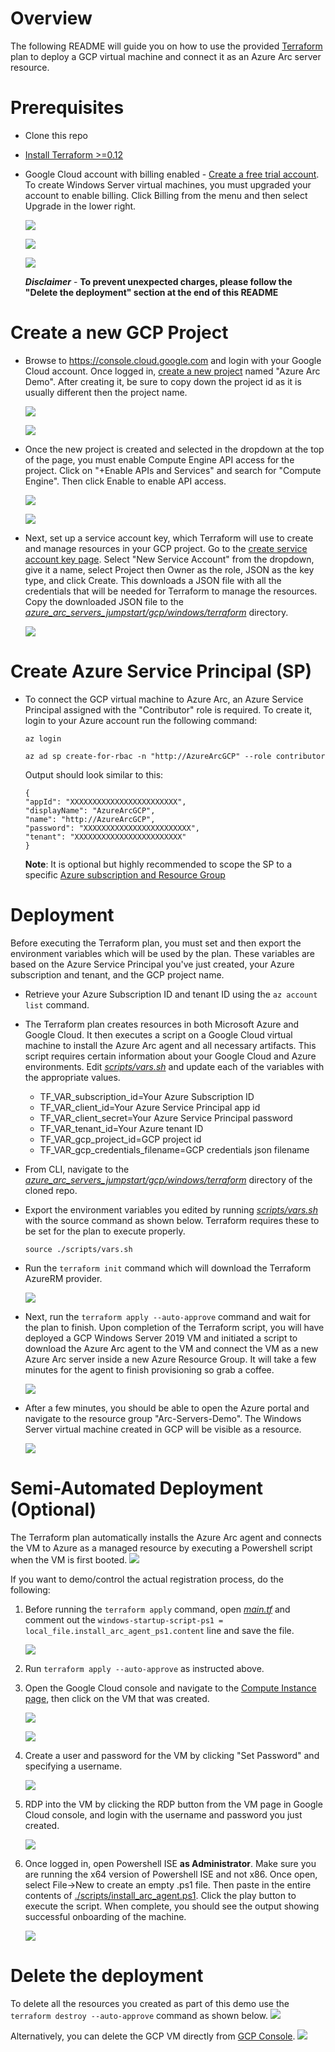 # Overview

The following README will guide you on how to use the provided [Terraform](https://www.terraform.io/) plan to deploy a GCP virtual machine and connect it as an Azure Arc server resource.

# Prerequisites

* Clone this repo

* [Install Terraform >=0.12](https://learn.hashicorp.com/terraform/getting-started/install.html)

* Google Cloud account with billing enabled - [Create a free trial account](https://cloud.google.com/free). To create Windows Server virtual machines, you must upgraded your account to enable billing. Click Billing from the menu and then select Upgrade in the lower right.

    ![](../img/gcp_windows/29.png)

    ![](../img/gcp_windows/30.png)

    ![](../img/gcp_windows/32.png)

    ***Disclaimer*** - **To prevent unexpected charges, please follow the "Delete the deployment" section at the end of this README**

# Create a new GCP Project

* Browse to https://console.cloud.google.com and login with your Google Cloud account. Once logged in, [create a new project](https://cloud.google.com/resource-manager/docs/creating-managing-projects) named "Azure Arc Demo". After creating it, be sure to copy down the project id as it is usually different then the project name.

    ![](../img/gcp_windows/01.png)

    ![](../img/gcp_windows/02.png)

* Once the new project is created and selected in the dropdown at the top of the page, you must enable Compute Engine API access for the project. Click on "+Enable APIs and Services" and search for "Compute Engine". Then click Enable to enable API access.

    ![](../img/gcp_windows/03.png)

    ![](../img/gcp_windows/04.png)

* Next, set up a service account key, which Terraform will use to create and manage resources in your GCP project. Go to the [create service account key page](https://console.cloud.google.com/apis/credentials/serviceaccountkey). Select "New Service Account" from the dropdown, give it a name, select Project then Owner as the role, JSON as the key type, and click Create. This downloads a JSON file with all the credentials that will be needed for Terraform to manage the resources. Copy the downloaded JSON file to the [*azure_arc_servers_jumpstart/gcp/windows/terraform*](../gcp/windows/terraform/) directory.

    ![](../img/gcp_windows/05.png)


# Create Azure Service Principal (SP)   

* To connect the GCP virtual machine to Azure Arc, an Azure Service Principal assigned with the "Contributor" role is required. To create it, login to your Azure account run the following command:

    ```az login```

    ```az ad sp create-for-rbac -n "http://AzureArcGCP" --role contributor```

    Output should look similar to this:

    ```
    {
    "appId": "XXXXXXXXXXXXXXXXXXXXXXXX",
    "displayName": "AzureArcGCP",
    "name": "http://AzureArcGCP",
    "password": "XXXXXXXXXXXXXXXXXXXXXXXX",
    "tenant": "XXXXXXXXXXXXXXXXXXXXXXXX"
    }
    ```

    **Note**: It is optional but highly recommended to scope the SP to a specific [Azure subscription and Resource Group](https://docs.microsoft.com/en-us/cli/azure/ad/sp?view=azure-cli-latest)

# Deployment

Before executing the Terraform plan, you must set and then export the environment variables which will be used by the plan. These variables are based on the Azure Service Principal you've just created, your Azure subscription and tenant, and the GCP project name.

* Retrieve your Azure Subscription ID and tenant ID using the ```az account list``` command.

* The Terraform plan creates resources in both Microsoft Azure and Google Cloud. It then executes a script on a Google Cloud virtual machine to install the Azure Arc agent and all necessary artifacts. This script requires certain information about your Google Cloud and Azure environments. Edit [*scripts/vars.sh*](../gcp/windows/terraform/scripts/vars.sh) and update each of the variables with the appropriate values.
    
    * TF_VAR_subscription_id=Your Azure Subscription ID
    * TF_VAR_client_id=Your Azure Service Principal app id
    * TF_VAR_client_secret=Your Azure Service Principal password
    * TF_VAR_tenant_id=Your Azure tenant ID
    * TF_VAR_gcp_project_id=GCP project id
    * TF_VAR_gcp_credentials_filename=GCP credentials json filename

* From CLI, navigate to the [*azure_arc_servers_jumpstart/gcp/windows/terraform*](../gcp/windows/terraform) directory of the cloned repo.

* Export the environment variables you edited by running [*scripts/vars.sh*](../gcp/windows/terraform/scripts/vars.sh) with the source command as shown below. Terraform requires these to be set for the plan to execute properly.

    ```source ./scripts/vars.sh```

* Run the ```terraform init``` command which will download the Terraform AzureRM provider.

    ![](../img/gcp_windows/08.png)

* Next, run the ```terraform apply --auto-approve``` command and wait for the plan to finish. Upon completion of the Terraform script, you will have deployed a GCP Windows Server 2019 VM and initiated a script to download the Azure Arc agent to the VM and connect the VM as a new Azure Arc server inside a new Azure Resource Group. It will take a few minutes for the agent to finish provisioning so grab a coffee.

    ![](../img/gcp_windows/09.png)

* After a few minutes, you should be able to open the Azure portal and navigate to the resource group "Arc-Servers-Demo". The Windows Server virtual machine created in GCP will be visible as a resource.

    ![](../img/gcp_windows/10.png)

# Semi-Automated Deployment (Optional)

The Terraform plan automatically installs the Azure Arc agent and connects the VM to Azure as a managed resource by executing a Powershell script when the VM is first booted.
    ![](../img/gcp_windows/12.png)

If you want to demo/control the actual registration process, do the following: 

1. Before running the ```terraform apply``` command, open [*main.tf*](../gcp/windows/terraform/main.tf) and comment out the ```windows-startup-script-ps1 = local_file.install_arc_agent_ps1.content``` line and save the file.

    ![](../img/gcp_windows/13.png)

2. Run ```terraform apply --auto-approve``` as instructed above.

3. Open the Google Cloud console and navigate to the [Compute Instance page](https://console.cloud.google.com/compute/instances), then click on the VM that was created. 

    ![](../img/gcp_windows/14.png)

    ![](../img/gcp_windows/15.png)

4. Create a user and password for the VM by clicking "Set Password" and specifying a username.

    ![](../img/gcp_windows/17.png)

5. RDP into the VM by clicking the RDP button from the VM page in Google Cloud console, and login with the username and password you just created.

    ![](../img/gcp_windows/18.png)

6. Once logged in, open Powershell ISE **as Administrator**. Make sure you are running the x64 version of Powershell ISE and not x86. Once open, select File->New to create an empty .ps1 file. Then paste in the entire contents of [./scripts/install_arc_agent.ps1](./scripts/install_arc_agent.ps1). Click the play button to execute the script. When complete, you should see the output showing successful onboarding of the machine.

    ![](../img/gcp_windows/19.png)

# Delete the deployment

To delete all the resources you created as part of this demo use the ```terraform destroy --auto-approve``` command as shown below.
    ![](../img/gcp_windows/11.png)

Alternatively, you can delete the GCP VM directly from [GCP Console](https://console.cloud.google.com/compute/instances). 
    ![](../img/gcp_windows/16.png)